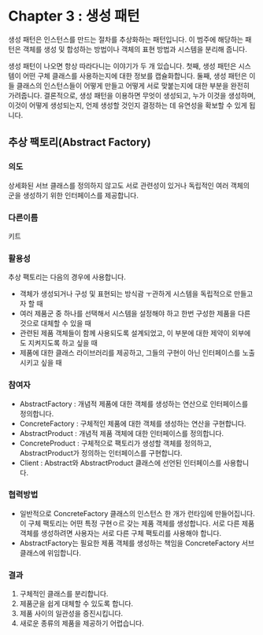 # Chapter 3 : 생성 패턴
생성 패턴은 인스턴스를 만드는 절차를 추상화하는 패턴입니다.
이 범주에 해당하는 패턴은 객체를 생성 및 합성하는 방법이나 객체의 표현 방법과 시스템을 분리해 줍니다.

생성 패턴이 나오면 항상 따라다니는 이야기가 두 개 있습니다.
첫째, 생성 패턴은 시스템이 어떤 구체 클래스를 사용하는지에 대한 정보를 캡슐화합니다.
둘째, 생성 패턴은 이 들 클래스의 인스턴스들이 어떻게 만들고 어떻게 서로 맞붙는지에 대한 부분을 완전히 가려줍니다.
결론적으로, 생성 패턴을 이용하면 무엇이 생성되고, 누가 이것을 생성하며, 이것이 어떻게 생성되는지, 언제 생성할 것인지 결정하는 데 유연성을 확보할 수 있게 됩니다.

## 추상 팩토리(Abstract Factory)

### 의도
상세화된 서브 클래스를 정의하지 않고도 서로 관련성이 있거나 독립적인 여러 객체의 군을 생성하기 위한 인터페이스를 제공합니다.

### 다른이름
키트

### 활용성
추상 팩토리는 다음의 경우에 사용합니다.
- 객체가 생성되거나 구성 및 표현되는 방식괌 ㅜ관하게 시스템을 독립적으로 만들고자 할 때
- 여러 제품군 중 하나를 선택해서 시스템을 설정해야 하고 한번 구성한 제품을 다른 것으로 대체할 수 있을 때
- 관련된 제품 객체들이 함께 사용되도록 설계되었고, 이 부분에 대한 제약이 외부에도 지켜지도록 하고 싶을 때
- 제품에 대한 클래스 라이브러리를 제공하고, 그들의 구현이 아닌 인터페이스를 노출시키고 싶을 때

### 참여자
- AbstractFactory : 개념적 제품에 대한 객체를 생성하는 연산으로 인터페이스를 정의합니다.
- ConcreteFactory : 구체적인 제품에 대한 객체를 생성하는 연산을 구현합니다.
- AbstractProduct : 개념적 제품 객체에 대한 인터페이스를 정의합니다.
- ConcreteProduct : 구체적으로 팩토리가 생성할 객체를 정의하고, AbstractProduct가 정의하는 인터페이스를 구현합니다.
- Client : Abstract와 AbstractProduct 클래스에 선언된 인터페이스를 사용합니다.

### 협력방법
- 일반적으로 ConcreteFactory 클래스의 인스턴스 한 개가 런타임에 만들어집니다. 이 구체 팩토리는 어떤 특정 구현ㅇ르 갖는 제품 객체를 생성합니다. 서로 다른 제품 객체를 생성하려면 사용자는 서로 다른 구체 팩토리를 사용해야 합니다.
- AbstractFactory는 필요한 제품 객체를 생성하는 책임을 ConcreteFactory 서브클래스에 위임합니다.

### 결과
1. 구체적인 클래스를 분리합니다.
2. 제품군을 쉽게 대체할 수 있도록 합니다.
3. 제품 사이의 일관성을 증진시킵니다.
4. 새로운 종류의 제품을 제공하기 어렵습니다.